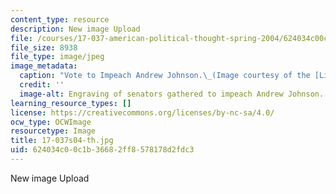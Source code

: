 ```yaml
---
content_type: resource
description: New image Upload
file: /courses/17-037-american-political-thought-spring-2004/624034c00c1b36682ff8578178d2fdc3_17-037s04-th.jpg
file_size: 8938
file_type: image/jpeg
image_metadata:
  caption: "Vote to Impeach Andrew Johnson.\_(Image courtesy of the [Library of Congress](http://www.loc.gov).)"
  credit: ''
  image-alt: Engraving of senators gathered to impeach Andrew Johnson.
learning_resource_types: []
license: https://creativecommons.org/licenses/by-nc-sa/4.0/
ocw_type: OCWImage
resourcetype: Image
title: 17-037s04-th.jpg
uid: 624034c0-0c1b-3668-2ff8-578178d2fdc3
---
```

New image Upload